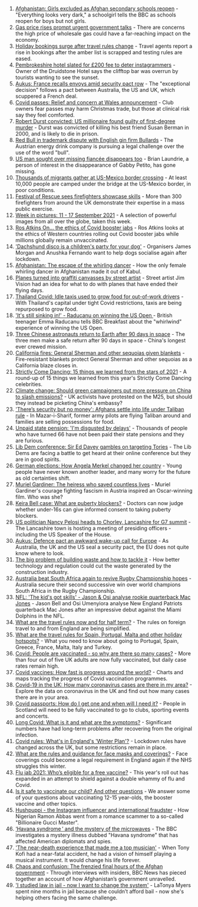 1. [Afghanistan: Girls excluded as Afghan secondary schools reopen](https://www.bbc.co.uk/news/world-asia-58607816?at_medium=RSS&at_campaign=KARANGA) - "Everything looks very dark," a schoolgirl tells the BBC as schools reopen for boys but not girls.
2. [Gas price rises prompt urgent government talks](https://www.bbc.co.uk/news/uk-58605735?at_medium=RSS&at_campaign=KARANGA) - There are concerns the high price of wholesale gas could have a far-reaching impact on the economy.
3. [Holiday bookings surge after travel rules change](https://www.bbc.co.uk/news/uk-58606870?at_medium=RSS&at_campaign=KARANGA) - Travel agents report a rise in bookings after the amber list is scrapped and testing rules are eased.
4. [Pembrokeshire hotel slated for £200 fee to deter instagrammers](https://www.bbc.co.uk/news/58607498?at_medium=RSS&at_campaign=KARANGA) - Owner of the Druidstone Hotel says the clifftop bar was overrun by tourists wanting to see the sunset.
5. [Aukus: France recalls envoys amid security pact row](https://www.bbc.co.uk/news/world-europe-58604677?at_medium=RSS&at_campaign=KARANGA) - The "exceptional decision" follows a pact between Australia, the US and UK, which scuppered a French deal.
6. [Covid passes: Relief and concern at Wales announcement](https://www.bbc.co.uk/news/uk-wales-58607964?at_medium=RSS&at_campaign=KARANGA) - Club owners fear passes may harm Christmas trade, but those at clinical risk say they feel comforted.
7. [Robert Durst convicted: US millionaire found guilty of first-degree murder](https://www.bbc.co.uk/news/world-us-canada-58605688?at_medium=RSS&at_campaign=KARANGA) - Durst was convicted of killing his best friend Susan Berman in 2000, and is likely to die in prison.
8. [Red Bull in trademark dispute with English gin firm Bullards](https://www.bbc.co.uk/news/uk-england-norfolk-58607923?at_medium=RSS&at_campaign=KARANGA) - The Austrian energy drink company is pursuing a legal challenge over the use of the word "bull".
9. [US man sought over missing fiancée disappears too](https://www.bbc.co.uk/news/world-us-canada-58607813?at_medium=RSS&at_campaign=KARANGA) - Brian Laundrie, a person of interest in the disappearance of Gabby Petito, has gone missing.
10. [Thousands of migrants gather at US-Mexico border crossing](https://www.bbc.co.uk/news/world-us-canada-58608496?at_medium=RSS&at_campaign=KARANGA) - At least 10,000 people are camped under the bridge at the US-Mexico border, in poor conditions.
11. [Festival of Rescue sees firefighters showcase skills](https://www.bbc.co.uk/news/uk-england-tyne-58599180?at_medium=RSS&at_campaign=KARANGA) - More than 300 firefighters from around the UK demonstrate their expertise in a mass public exercise.
12. [Week in pictures: 11 - 17 September 2021](https://www.bbc.co.uk/news/in-pictures-58597718?at_medium=RSS&at_campaign=KARANGA) - A selection of powerful images from all over the globe, taken this week.
13. [Ros Atkins On… the ethics of Covid booster jabs](https://www.bbc.co.uk/news/health-58598166?at_medium=RSS&at_campaign=KARANGA) - Ros Atkins looks at the ethics of Western countries rolling out Covid booster jabs while millions globally remain unvaccinated.
14. ['Dachshund disco is a children's party for your dog'](https://www.bbc.co.uk/news/uk-england-leicestershire-58547748?at_medium=RSS&at_campaign=KARANGA) - Organisers James Morgan and Anushka Fernando want to help dogs socialise again after lockdown.
15. [Afghanistan: The escape of the whirling dancer](https://www.bbc.co.uk/news/world-asia-58602631?at_medium=RSS&at_campaign=KARANGA) - How the only female whirling dancer in Afghanistan made it out of Kabul.
16. [Planes turned into graffiti canvasses by street artist](https://www.bbc.co.uk/news/uk-wales-58573703?at_medium=RSS&at_campaign=KARANGA) - Street artist Jim Vision had an idea for what to do with planes that have ended their flying days.
17. [Thailand Covid: Idle taxis used to grow food for out-of-work drivers](https://www.bbc.co.uk/news/world-asia-58602767?at_medium=RSS&at_campaign=KARANGA) - With Thailand's capital under tight Covid restrictions, taxis are being repurposed to grow food.
18. ['It's still sinking in!' - Raducanu on winning the US Open ](https://www.bbc.co.uk/sport/av/tennis/58595328?at_medium=RSS&at_campaign=KARANGA) - British teenager Emma Raducanu tells BBC Breakfast about the "whirlwind" experience of winning the US Open.
19. [Three Chinese astronauts return to Earth after 90 days in space](https://www.bbc.co.uk/news/world-58598354?at_medium=RSS&at_campaign=KARANGA) - The three men make a safe return after 90 days in space - China's longest ever crewed mission.
20. [California fires: General Sherman and other sequoias given blankets](https://www.bbc.co.uk/news/world-us-canada-58592376?at_medium=RSS&at_campaign=KARANGA) - Fire-resistant blankets protect General Sherman and other sequoias as a California blaze closes in.
21. [Strictly Come Dancing: 15 things we learned from the stars of 2021](https://www.bbc.co.uk/news/entertainment-arts-58271367?at_medium=RSS&at_campaign=KARANGA) - A round-up of 15 things we learned from this year's Strictly Come Dancing celebrities.
22. [Climate change: Should green campaigners put more pressure on China to slash emissions?](https://www.bbc.co.uk/news/science-environment-58584976?at_medium=RSS&at_campaign=KARANGA) - UK activists have protested on the M25, but should they instead be picketing China's embassy?
23. ['There’s security but no money': Afghans settle into life under Taliban rule](https://www.bbc.co.uk/news/world-asia-58597432?at_medium=RSS&at_campaign=KARANGA) - In Mazar-i-Sharif, former army pilots are flying Taliban around and families are selling possessions for food.
24. [Unpaid state pension: 'I'm disgusted by delays'](https://www.bbc.co.uk/news/business-58598046?at_medium=RSS&at_campaign=KARANGA) - Thousands of people who have turned 66 have not been paid their state pensions and they are furious.
25. [Lib Dem conference: Sir Ed Davey gambles on targeting Tories](https://www.bbc.co.uk/news/uk-politics-58601889?at_medium=RSS&at_campaign=KARANGA) - The Lib Dems are facing a battle to get heard at their online conference but they are in good spirits.
26. [German elections: How Angela Merkel changed her country](https://www.bbc.co.uk/news/world-europe-58597504?at_medium=RSS&at_campaign=KARANGA) - Young people have never known another leader, and many worry for the future as old certainties shift.
27. [Muriel Gardiner: The heiress who saved countless lives](https://www.bbc.co.uk/news/uk-england-london-58399839?at_medium=RSS&at_campaign=KARANGA) - Muriel Gardiner's courage fighting fascism in Austria inspired an Oscar-winning film. Who was she?
28. [Keira Bell case: What are puberty blockers?](https://www.bbc.co.uk/news/health-51034461?at_medium=RSS&at_campaign=KARANGA) - Doctors can now judge whether under-16s can give informed consent to taking puberty blockers.
29. [US politician Nancy Pelosi heads to Chorley, Lancashire for G7 summit](https://www.bbc.co.uk/news/uk-politics-58599047?at_medium=RSS&at_campaign=KARANGA) - The Lancashire town is hosting a meeting of presiding officers - including the US Speaker of the House.
30. [Aukus: Defence pact an awkward wake-up call for Europe](https://www.bbc.co.uk/news/world-europe-58600454?at_medium=RSS&at_campaign=KARANGA) - As Australia, the UK and the US seal a security pact, the EU does not quite know where to look.
31. [The big problem of building waste and how to tackle it](https://www.bbc.co.uk/news/business-57899572?at_medium=RSS&at_campaign=KARANGA) - How better technology and regulation could cut the waste generated by the construction industry.
32. [Australia beat South Africa again to revive Rugby Championship hopes](https://www.bbc.co.uk/sport/rugby-union/58607615?at_medium=RSS&at_campaign=KARANGA) - Australia secure their second successive win over world champions South Africa in the Rugby Championship.
33. [NFL: 'The kid's got skills' - Jason & Osi analyse rookie quarterback Mac Jones](https://www.bbc.co.uk/sport/av/american-football/58608897?at_medium=RSS&at_campaign=KARANGA) - Jason Bell and Osi Umenyiora analyse New England Patriots quarterback Mac Jones after an impressive debut against the Miami Dolphins in the NFL.
34. [What are the travel rules now and for half term?](https://www.bbc.co.uk/news/explainers-52544307?at_medium=RSS&at_campaign=KARANGA) - The rules on foreign travel to and from England are being simplified.
35. [What are the travel rules for Spain, Portugal, Malta and other holiday hotspots?](https://www.bbc.co.uk/news/explainers-56997931?at_medium=RSS&at_campaign=KARANGA) - What you need to know about going to Portugal, Spain, Greece, France, Malta, Italy and Turkey.
36. [Covid: People are vaccinated - so why are there so many cases?](https://www.bbc.co.uk/news/health-55045639?at_medium=RSS&at_campaign=KARANGA) - More than four out of five UK adults are now fully vaccinated, but daily case rates remain high.
37. [Covid vaccines: How fast is progress around the world?](https://www.bbc.co.uk/news/world-56237778?at_medium=RSS&at_campaign=KARANGA) - Charts and maps tracking the progress of Covid vaccination programmes.
38. [Covid-19 in the UK: How many coronavirus cases are there in my area?](https://www.bbc.co.uk/news/uk-51768274?at_medium=RSS&at_campaign=KARANGA) - Explore the data on coronavirus in the UK and find out how many cases there are in your area.
39. [Covid passports: How do I get one and when will I need it?](https://www.bbc.co.uk/news/explainers-55718553?at_medium=RSS&at_campaign=KARANGA) - People in Scotland will need to be fully vaccinated to go to clubs, sporting events and concerts.
40. [Long Covid: What is it and what are the symptoms?](https://www.bbc.co.uk/news/health-57833394?at_medium=RSS&at_campaign=KARANGA) - Significant numbers have had long-term problems after recovering from the original infection.
41. [Covid rules: What's in England's 'Winter Plan'?](https://www.bbc.co.uk/news/explainers-52530518?at_medium=RSS&at_campaign=KARANGA) - Lockdown rules have changed across the UK, but some restrictions remain in place.
42. [What are the rules and guidance for face masks and coverings?](https://www.bbc.co.uk/news/health-51205344?at_medium=RSS&at_campaign=KARANGA) - Face coverings could become a legal requirement in England again if the NHS struggles this winter.
43. [Flu jab 2021: Who’s eligible for a free vaccine?](https://www.bbc.co.uk/news/health-53847025?at_medium=RSS&at_campaign=KARANGA) - This year's roll out has expanded in an attempt to shield against a double whammy of flu and Covid.
44. [Is it safe to vaccinate our child? And other questions](https://www.bbc.co.uk/news/world-asia-china-51176409?at_medium=RSS&at_campaign=KARANGA) - We answer some of your questions about vaccinating 12-15 year-olds, the booster vaccine and other topics.
45. [Hushpuppi - the Instagram influencer and international fraudster](https://www.bbc.co.uk/news/world-africa-58553109?at_medium=RSS&at_campaign=KARANGA) - How Nigerian Ramon Abbas went from a romance scammer to a so-called "Billionaire Gucci Master".
46. [‘Havana syndrome ’ and the mystery of the microwaves](https://www.bbc.co.uk/news/world-58396698?at_medium=RSS&at_campaign=KARANGA) - The BBC investigates a mystery illness dubbed "Havana syndrome" that has affected American diplomats and spies.
47. ['The near-death experience that made me a top musician'](https://www.bbc.co.uk/news/stories-58465559?at_medium=RSS&at_campaign=KARANGA) - When Tony Kofi had a near-fatal accident, he had a vision of himself playing a musical instrument. It would change his life forever.
48. [Chaos and confusion: The frenzied final hours of the Afghan government](https://www.bbc.co.uk/news/world-asia-58477131?at_medium=RSS&at_campaign=KARANGA) - Through interviews with insiders, BBC News has pieced together an account of how Afghanistan’s government unravelled.
49. ['I studied law in jail - now I want to change the system'](https://www.bbc.co.uk/news/stories-58311196?at_medium=RSS&at_campaign=KARANGA) - LaTonya Myers spent nine months in jail because she couldn’t afford bail - now she's helping others facing the same challenge.
